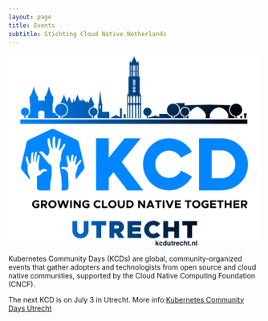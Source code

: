 ```yaml
---
layout: page
title: Events
subtitle: Stichting Cloud Native Netherlands
---
```


![kcd-utrecht](assets/img/kcd-utrecht-logo.png)

Kubernetes Community Days (KCDs) are global, community-organized events that gather adopters and technologists from open source and cloud native communities, supported by the Cloud Native Computing Foundation (CNCF). 

The next KCD is on July 3 in Utrecht.
More info:[Kubernetes Community Days Utrecht](https://kcdutrecht.nl/)
